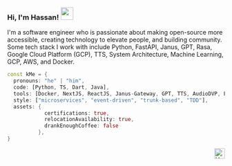 ### Hi, I'm Hassan! <img src="https://github.com/TheDudeThatCode/TheDudeThatCode/blob/master/Assets/Hi.gif" width="29px">

I'm a software engineer who is passionate about making open-source more accessible, creating technology to elevate people, and building community. Some tech stack I work with include Python, FastAPI, Janus, GPT, Rasa, Google Cloud Platform (GCP), TTS, System Architecture, Machine Learning, GCP, AWS, and Docker.

```dart
const kMe = {
  pronouns: "he" | "him",
  code: [Python, TS, Dart, Java],
  tools: [Docker, NextJS, ReactJS, Janus-Gateway, GPT, TTS, AudioDVP, FastAPI, TTS, Wav2Lip, Rasa, Postgres, AWS, GCP, Strapi],
  style: ["microservices", "event-driven", "trunk-based", "TDD"],
  assets: {
            certifications: true,
            relocationAvailability: true,
            drankEnoughCoffee: false
          },
}
```

<a href="https://in.linkedin.com/in/federiz">
    <img align="right" alt="Hassan | Linkedin" width="24px" src="https://github.com/TheDudeThatCode/TheDudeThatCode/blob/master/Assets/Linkedin.svg" />
  </a>
